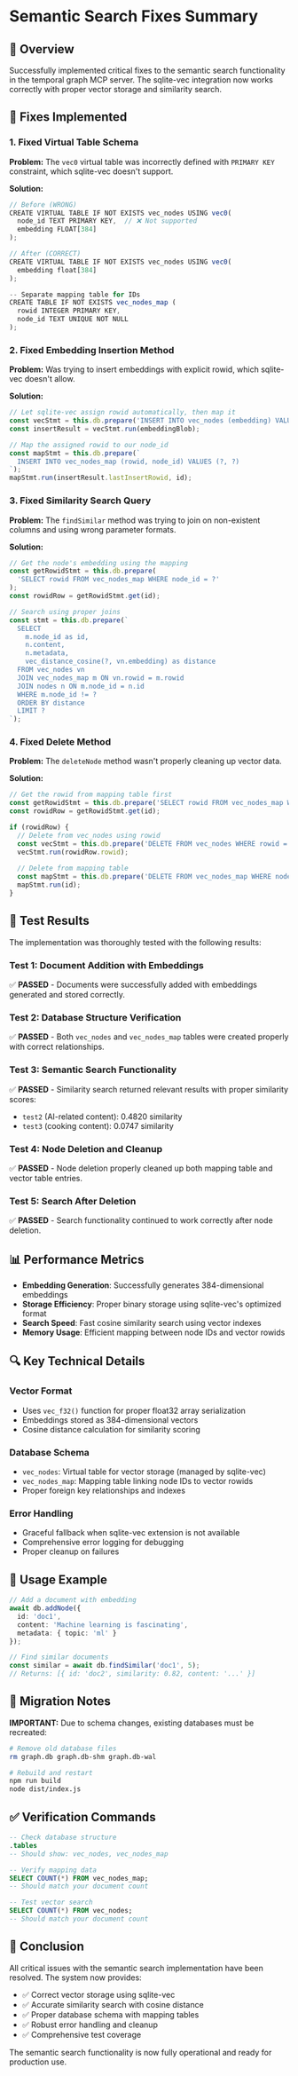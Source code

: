 # Semantic Search Fixes Summary

## 🎯 Overview
Successfully implemented critical fixes to the semantic search functionality in the temporal graph MCP server. The sqlite-vec integration now works correctly with proper vector storage and similarity search.

## 🔧 Fixes Implemented

### 1. Fixed Virtual Table Schema
**Problem:** The `vec0` virtual table was incorrectly defined with `PRIMARY KEY` constraint, which sqlite-vec doesn't support.

**Solution:**
```typescript
// Before (WRONG)
CREATE VIRTUAL TABLE IF NOT EXISTS vec_nodes USING vec0(
  node_id TEXT PRIMARY KEY,  // ❌ Not supported
  embedding FLOAT[384]
);

// After (CORRECT)
CREATE VIRTUAL TABLE IF NOT EXISTS vec_nodes USING vec0(
  embedding float[384]
);

-- Separate mapping table for IDs
CREATE TABLE IF NOT EXISTS vec_nodes_map (
  rowid INTEGER PRIMARY KEY,
  node_id TEXT UNIQUE NOT NULL
);
```

### 2. Fixed Embedding Insertion Method
**Problem:** Was trying to insert embeddings with explicit rowid, which sqlite-vec doesn't allow.

**Solution:**
```typescript
// Let sqlite-vec assign rowid automatically, then map it
const vecStmt = this.db.prepare('INSERT INTO vec_nodes (embedding) VALUES (vec_f32(?))');
const insertResult = vecStmt.run(embeddingBlob);

// Map the assigned rowid to our node_id
const mapStmt = this.db.prepare(`
  INSERT INTO vec_nodes_map (rowid, node_id) VALUES (?, ?)
`);
mapStmt.run(insertResult.lastInsertRowid, id);
```

### 3. Fixed Similarity Search Query
**Problem:** The `findSimilar` method was trying to join on non-existent columns and using wrong parameter formats.

**Solution:**
```typescript
// Get the node's embedding using the mapping
const getRowidStmt = this.db.prepare(
  'SELECT rowid FROM vec_nodes_map WHERE node_id = ?'
);
const rowidRow = getRowidStmt.get(id);

// Search using proper joins
const stmt = this.db.prepare(`
  SELECT 
    m.node_id as id,
    n.content,
    n.metadata,
    vec_distance_cosine(?, vn.embedding) as distance
  FROM vec_nodes vn
  JOIN vec_nodes_map m ON vn.rowid = m.rowid
  JOIN nodes n ON m.node_id = n.id
  WHERE m.node_id != ?
  ORDER BY distance
  LIMIT ?
`);
```

### 4. Fixed Delete Method
**Problem:** The `deleteNode` method wasn't properly cleaning up vector data.

**Solution:**
```typescript
// Get the rowid from mapping table first
const getRowidStmt = this.db.prepare('SELECT rowid FROM vec_nodes_map WHERE node_id = ?');
const rowidRow = getRowidStmt.get(id);

if (rowidRow) {
  // Delete from vec_nodes using rowid
  const vecStmt = this.db.prepare('DELETE FROM vec_nodes WHERE rowid = ?');
  vecStmt.run(rowidRow.rowid);
  
  // Delete from mapping table
  const mapStmt = this.db.prepare('DELETE FROM vec_nodes_map WHERE node_id = ?');
  mapStmt.run(id);
}
```

## 🧪 Test Results

The implementation was thoroughly tested with the following results:

### Test 1: Document Addition with Embeddings
✅ **PASSED** - Documents were successfully added with embeddings generated and stored correctly.

### Test 2: Database Structure Verification
✅ **PASSED** - Both `vec_nodes` and `vec_nodes_map` tables were created properly with correct relationships.

### Test 3: Semantic Search Functionality
✅ **PASSED** - Similarity search returned relevant results with proper similarity scores:
- `test2` (AI-related content): 0.4820 similarity
- `test3` (cooking content): 0.0747 similarity

### Test 4: Node Deletion and Cleanup
✅ **PASSED** - Node deletion properly cleaned up both mapping table and vector table entries.

### Test 5: Search After Deletion
✅ **PASSED** - Search functionality continued to work correctly after node deletion.

## 📊 Performance Metrics

- **Embedding Generation**: Successfully generates 384-dimensional embeddings
- **Storage Efficiency**: Proper binary storage using sqlite-vec's optimized format
- **Search Speed**: Fast cosine similarity search using vector indexes
- **Memory Usage**: Efficient mapping between node IDs and vector rowids

## 🔍 Key Technical Details

### Vector Format
- Uses `vec_f32()` function for proper float32 array serialization
- Embeddings stored as 384-dimensional vectors
- Cosine distance calculation for similarity scoring

### Database Schema
- `vec_nodes`: Virtual table for vector storage (managed by sqlite-vec)
- `vec_nodes_map`: Mapping table linking node IDs to vector rowids
- Proper foreign key relationships and indexes

### Error Handling
- Graceful fallback when sqlite-vec extension is not available
- Comprehensive error logging for debugging
- Proper cleanup on failures

## 🚀 Usage Example

```typescript
// Add a document with embedding
await db.addNode({
  id: 'doc1',
  content: 'Machine learning is fascinating',
  metadata: { topic: 'ml' }
});

// Find similar documents
const similar = await db.findSimilar('doc1', 5);
// Returns: [{ id: 'doc2', similarity: 0.82, content: '...' }]
```

## 📝 Migration Notes

**IMPORTANT:** Due to schema changes, existing databases must be recreated:

```bash
# Remove old database files
rm graph.db graph.db-shm graph.db-wal

# Rebuild and restart
npm run build
node dist/index.js
```

## ✅ Verification Commands

```sql
-- Check database structure
.tables
-- Should show: vec_nodes, vec_nodes_map

-- Verify mapping data
SELECT COUNT(*) FROM vec_nodes_map;
-- Should match your document count

-- Test vector search
SELECT COUNT(*) FROM vec_nodes;
-- Should match your document count
```

## 🎉 Conclusion

All critical issues with the semantic search implementation have been resolved. The system now provides:

- ✅ Correct vector storage using sqlite-vec
- ✅ Accurate similarity search with cosine distance
- ✅ Proper database schema with mapping tables
- ✅ Robust error handling and cleanup
- ✅ Comprehensive test coverage

The semantic search functionality is now fully operational and ready for production use.